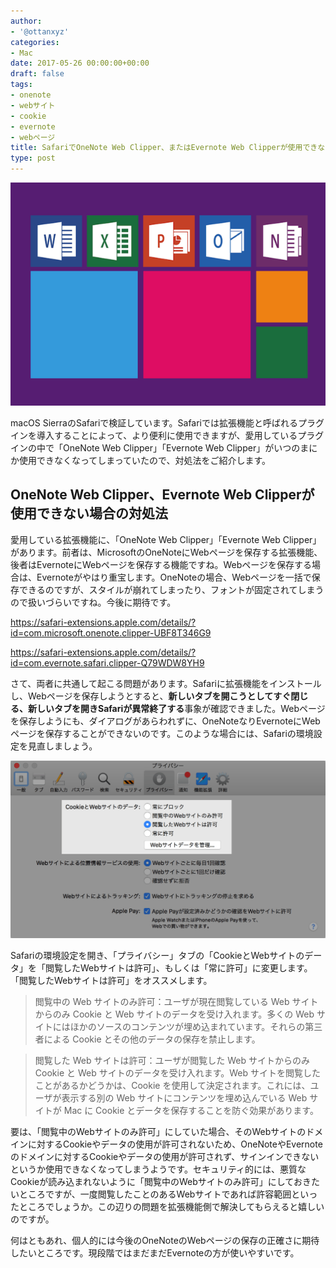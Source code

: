 ```yaml
---
author:
- '@ottanxyz'
categories:
- Mac
date: 2017-05-26 00:00:00+00:00
draft: false
tags:
- onenote
- webサイト
- cookie
- evernote
- webページ
title: SafariでOneNote Web Clipper、またはEvernote Web Clipperが使用できない場合の対処法
type: post
---
```


![](170526-59277dea3d81e.png)

macOS SierraのSafariで検証しています。Safariでは拡張機能と呼ばれるプラグインを導入することによって、より便利に使用できますが、愛用しているプラグインの中で「OneNote Web Clipper」「Evernote Web Clipper」がいつのまにか使用できなくなってしまっていたので、対処法をご紹介します。

## OneNote Web Clipper、Evernote Web Clipperが使用できない場合の対処法

愛用している拡張機能に、「OneNote Web Clipper」「Evernote Web Clipper」があります。前者は、MicrosoftのOneNoteにWebページを保存する拡張機能、後者はEvernoteにWebページを保存する機能ですね。Webページを保存する場合は、Evernoteがやはり重宝します。OneNoteの場合、Webページを一括で保存できるのですが、スタイルが崩れてしまったり、フォントが固定されてしまうので扱いづらいですね。今後に期待です。

<https://safari-extensions.apple.com/details/?id=com.microsoft.onenote.clipper-UBF8T346G9>

<https://safari-extensions.apple.com/details/?id=com.evernote.safari.clipper-Q79WDW8YH9>

さて、両者に共通して起こる問題があります。Safariに拡張機能をインストールし、Webページを保存しようとすると、**新しいタブを開こうとしてすぐ閉じる、新しいタブを開きSafariが異常終了する**事象が確認できました。Webページを保存しようにも、ダイアログがあらわれずに、OneNoteなりEvernoteにWebページを保存することができないのです。このような場合には、Safariの環境設定を見直しましょう。

![](170526-5927860800143.png)

Safariの環境設定を開き、「プライバシー」タブの「CookieとWebサイトのデータ」を「閲覧したWebサイトは許可」、もしくは「常に許可」に変更します。「閲覧したWebサイトは許可」をオススメします。

<blockquote>閲覧中の Web サイトのみ許可：ユーザが現在閲覧している Web サイトからのみ Cookie と Web サイトのデータを受け入れます。多くの Web サイトにはほかのソースのコンテンツが埋め込まれています。それらの第三者による Cookie とその他のデータの保存を禁止します。</blockquote>

<blockquote>閲覧した Web サイトは許可：ユーザが閲覧した Web サイトからのみ Cookie と Web サイトのデータを受け入れます。Web サイトを閲覧したことがあるかどうかは、Cookie を使用して決定されます。これには、ユーザが表示する別の Web サイトにコンテンツを埋め込んでいる Web サイトが Mac に Cookie とデータを保存することを防ぐ効果があります。</blockquote>

要は、「閲覧中のWebサイトのみ許可」にしていた場合、そのWebサイトのドメインに対するCookieやデータの使用が許可されないため、OneNoteやEvernoteのドメインに対するCookieやデータの使用が許可されず、サインインできないというか使用できなくなってしまうようです。セキュリティ的には、悪質なCookieが読み込まれないように「閲覧中のWebサイトのみ許可」にしておきたいところですが、一度閲覧したことのあるWebサイトであれば許容範囲といったところでしょうか。この辺りの問題を拡張機能側で解決してもらえると嬉しいのですが。

何はともあれ、個人的には今後のOneNoteのWebページの保存の正確さに期待したいところです。現段階ではまだまだEvernoteの方が使いやすいです。